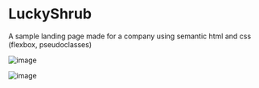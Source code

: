 # LuckyShrub
A sample landing page made for a company using semantic html and css (flexbox, pseudoclasses)

![image](https://github.com/a9mansoo/LuckyShrub/assets/63682861/4e4f52be-72c6-4800-a273-f3c8abbfa9fe)

![image](https://github.com/a9mansoo/LuckyShrub/assets/63682861/c30f8476-10f9-4907-bd95-9f1d9c5b0731)

